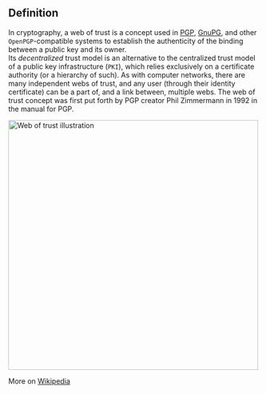 ## Definition

In cryptography, a web of trust is a concept used in [PGP](pgp), [GnuPG](gig), and other `OpenPGP`-compatible systems to establish the authenticity of the binding between a public key and its owner.\
Its _decentralized_ trust model is an alternative to the centralized trust model of a public key infrastructure (`PKI`), which relies exclusively on a certificate authority (or a hierarchy of such). As with computer networks, there are many independent webs of trust, and any user (through their identity certificate) can be a part of, and a link between, multiple webs. The web of trust concept was first put forth by PGP creator Phil Zimmermann in 1992 in the manual for PGP.

<img src="https://github.com/WebOfTrust/keri/raw/main/images/web-of-trust.png" alt="Web of trust illustration" border="0" width="500">

More on [Wikipedia](https://en.wikipedia.org/wiki/Web_of_trust)
